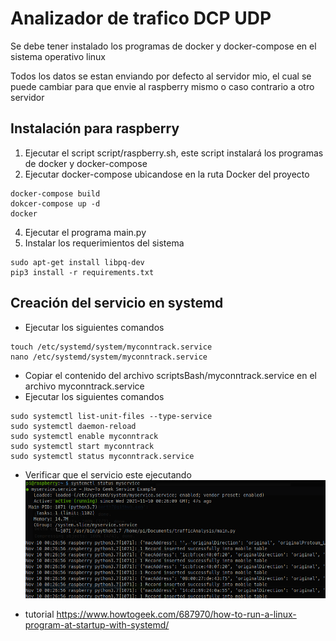 # Analizador de trafico DCP UDP

Se debe tener instalado los programas de docker y docker-compose en el sistema operativo linux

Todos los datos se estan enviando por defecto al servidor mio, el cual se puede cambiar para que envie al raspberry mismo o caso contrario a otro servidor

## Instalación para raspberry

1. Ejecutar el script script/raspberry.sh, este script instalará los programas de docker y docker-compose
2. Ejecutar docker-compose ubicandose en la ruta Docker del proyecto
```console
docker-compose build
dokcer-compose up -d
docker
```
4. Ejecutar el programa main.py
5. Instalar los requerimientos del sistema
```console
sudo apt-get install libpq-dev
pip3 install -r requirements.txt
```

## Creación del servicio en systemd
- Ejecutar los siguientes comandos

```console
touch /etc/systemd/system/myconntrack.service
nano /etc/systemd/system/myconntrack.service
```
- Copiar el contenido del archivo scriptsBash/myconntrack.service en el archivo myconntrack.service
- Ejecutar los siguientes comandos

```console
sudo systemctl list-unit-files --type-service
sudo systemctl daemon-reload
sudo systemctl enable myconntrack
sudo systemctl start myconntrack
sudo systemctl status myconntrack.service

```
- Verificar que el servicio este ejecutando
![image info](./images/statusService.png)

- tutorial https://www.howtogeek.com/687970/how-to-run-a-linux-program-at-startup-with-systemd/
